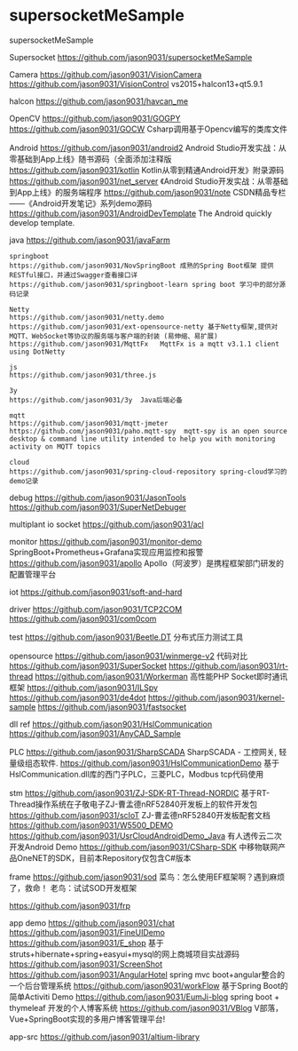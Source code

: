# supersocketMeSample
supersocketMeSample

Supersocket
https://github.com/jason9031/supersocketMeSample

Camera
https://github.com/jason9031/VisionCamera
https://github.com/jason9031/VisionControl  vs2015+halcon13+qt5.9.1

halcon 
https://github.com/jason9031/havcan_me

OpenCV
https://github.com/jason9031/GOGPY   
https://github.com/jason9031/GOCW Csharp调用基于Opencv编写的类库文件

Android
https://github.com/jason9031/android2  Android Studio开发实战：从零基础到App上线》随书源码（全面添加注释版
https://github.com/jason9031/kotlin  Kotlin从零到精通Android开发》附录源码
https://github.com/jason9031/net_server 《Android Studio开发实战：从零基础到App上线》的服务端程序
https://github.com/jason9031/note CSDN精品专栏——《Android开发笔记》系列demo源码
https://github.com/jason9031/AndroidDevTemplate The Android quickly develop template.

java
https://github.com/jason9031/javaFarm
  
    springboot 
    https://github.com/jason9031/NovSpringBoot 成熟的Spring Boot框架 提供RESTful接口，并通过Swagger查看接口详
    https://github.com/jason9031/springboot-learn spring boot 学习中的部分源码记录
  
    Netty
    https://github.com/jason9031/netty.demo  
    https://github.com/jason9031/ext-opensource-netty 基于Netty框架,提供对MQTT、WebSocket等协议的服务端与客户端的封装 (易伸缩、易扩展)
    https://github.com/jason9031/MqttFx   MqttFx is a mqtt v3.1.1 client using DotNetty
    
    js
    https://github.com/jason9031/three.js
    
    3y
    https://github.com/jason9031/3y  Java后端必备
    
    mqtt
    https://github.com/jason9031/mqtt-jmeter
    https://github.com/jason9031/paho.mqtt-spy  mqtt-spy is an open source desktop & command line utility intended to help you with monitoring activity on MQTT topics
    
    cloud
    https://github.com/jason9031/spring-cloud-repository spring-cloud学习的demo记录

debug
https://github.com/jason9031/JasonTools
https://github.com/jason9031/SuperNetDebuger

multiplant
io socket
https://github.com/jason9031/acl 

monitor
https://github.com/jason9031/monitor-demo  SpringBoot+Prometheus+Grafana实现应用监控和报警
https://github.com/jason9031/apollo Apollo（阿波罗）是携程框架部门研发的配置管理平台

iot
https://github.com/jason9031/soft-and-hard

driver
https://github.com/jason9031/TCP2COM
https://github.com/jason9031/com0com

test
https://github.com/jason9031/Beetle.DT 分布式压力测试工具

opensource
https://github.com/jason9031/winmerge-v2  代码对比
https://github.com/jason9031/SuperSocket
https://github.com/jason9031/rt-thread
https://github.com/jason9031/Workerman 高性能PHP Socket即时通讯框架
https://github.com/jason9031/ILSpy
https://github.com/jason9031/de4dot
https://github.com/jason9031/kernel-sample
https://github.com/jason9031/fastsocket

dll ref
https://github.com/jason9031/HslCommunication
https://github.com/jason9031/AnyCAD_Sample

PLC
https://github.com/jason9031/SharpSCADA SharpSCADA - 工控网关, 轻量级组态软件.
https://github.com/jason9031/HslCommunicationDemo 基于HslCommunication.dll库的西门子PLC，三菱PLC，Modbus tcp代码使用

stm
https://github.com/jason9031/ZJ-SDK-RT-Thread-NORDIC 基于RT-Thread操作系统在子敬电子ZJ-曹孟德nRF52840开发板上的软件开发包
https://github.com/jason9031/scIoT ZJ-曹孟德nRF52840开发板配套文档
https://github.com/jason9031/W5500_DEMO  
https://github.com/jason9031/UsrCloudAndroidDemo_Java 有人透传云二次开发Android Demo
https://github.com/jason9031/CSharp-SDK 中移物联网产品OneNET的SDK，目前本Repository仅包含C#版本

frame
https://github.com/jason9031/sod 菜鸟：怎么使用EF框架啊？遇到麻烦了，救命！ 老鸟：试试SOD开发框架

https://github.com/jason9031/frp

app demo
https://github.com/jason9031/chat
https://github.com/jason9031/FineUIDemo
https://github.com/jason9031/E_shop 基于struts+hibernate+spring+easyui+mysql的网上商城项目实战源码
https://github.com/jason9031/ScreenShot
https://github.com/jason9031/AngularHotel spring mvc boot+angular整合的一个后台管理系统
https://github.com/jason9031/workFlow 基于Spring Boot的简单Activiti Demo
https://github.com/jason9031/EumJi-blog spring boot + thymeleaf 开发的个人博客系统
https://github.com/jason9031/VBlog V部落，Vue+SpringBoot实现的多用户博客管理平台!

app-src
https://github.com/jason9031/altium-library
